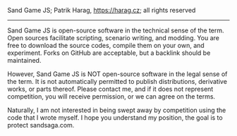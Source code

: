 
Sand Game JS; Patrik Harag, https://harag.cz; all rights reserved

---

Sand Game JS is open-source software in the technical sense of the term.
Open sources facilitate scripting, scenario writing, and modding.
You are free to download the source codes, compile them on your own, and experiment.
Forks on GitHub are acceptable, but a backlink should be maintained.

However, Sand Game JS is NOT open-source software in the legal sense of the term.
It is not automatically permitted to publish distributions, derivative works, or parts thereof.
Please contact me, and if it does not represent competition, you will receive permission, or we can agree on the terms.

Naturally, I am not interested in being swept away by competition using the code that I wrote myself.
I hope you understand my position, the goal is to protect sandsaga.com.
